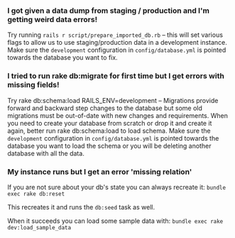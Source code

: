 ### I got given a data dump from staging / production and I'm getting weird data errors!

Try running `rails r script/prepare_imported_db.rb` – this will set various flags to allow us to use staging/production data in a development instance. Make sure the `development` configuration in `config/database.yml` is pointed towards the database you want to fix.

### I tried to run rake db:migrate for first time but I get errors with missing fields!

Try rake db:schema:load RAILS_ENV=development – Migrations provide forward and backward step changes to the database but some old migrations must be out-of-date with new changes and requirements.  When you need to create your database from scratch or drop it and create it again, better run rake db:schema:load to load schema. Make sure the `development` configuration in `config/database.yml` is pointed towards the database you want to load the schema or you will be deleting another database with all the data.

### My instance runs but I get an error 'missing relation'

If you are not sure about your db's state you can always recreate it:
`bundle exec rake db:reset`

This recreates it and runs the `db:seed` task as well.

When it succeeds you can load some sample data with:
`bundle exec rake dev:load_sample_data`

